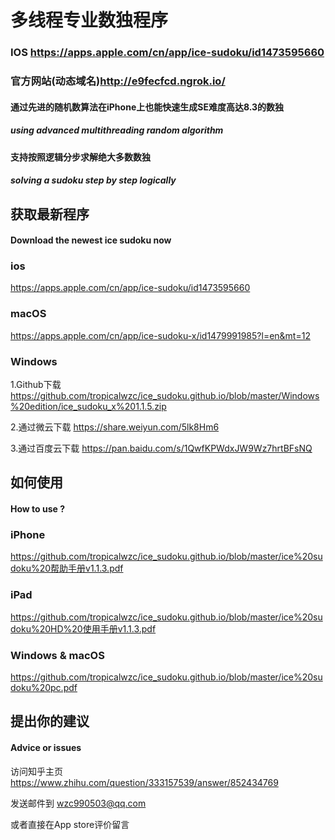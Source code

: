 # 多线程专业数独程序 
### IOS <https://apps.apple.com/cn/app/ice-sudoku/id1473595660>
### 官方网站(动态域名)<http://e9fecfcd.ngrok.io/>
#### 通过先进的随机数算法在iPhone上也能快速生成SE难度高达8.3的数独
##### using advanced multithreading random algorithm
#### 支持按照逻辑分步求解绝大多数数独
##### solving a sudoku step by step logically

## 获取最新程序 
#### Download the newest ice sudoku now
### ios 
 <https://apps.apple.com/cn/app/ice-sudoku/id1473595660>
### macOS
 <https://apps.apple.com/cn/app/ice-sudoku-x/id1479991985?l=en&mt=12>
### Windows
1.Github下载 <https://github.com/tropicalwzc/ice_sudoku.github.io/blob/master/Windows%20edition/ice_sudoku_x%201.1.5.zip>

2.通过微云下载 <https://share.weiyun.com/5lk8Hm6>

3.通过百度云下载 <https://pan.baidu.com/s/1QwfKPWdxJW9Wz7hrtBFsNQ>

## 如何使用 
#### How to use ?
### iPhone 
<https://github.com/tropicalwzc/ice_sudoku.github.io/blob/master/ice%20sudoku%20帮助手册v1.1.3.pdf>
### iPad 
<https://github.com/tropicalwzc/ice_sudoku.github.io/blob/master/ice%20sudoku%20HD%20使用手册v1.1.3.pdf>
### Windows & macOS
<https://github.com/tropicalwzc/ice_sudoku.github.io/blob/master/ice%20sudoku%20pc.pdf>


## 提出你的建议 
#### Advice or issues
访问知乎主页
<https://www.zhihu.com/question/333157539/answer/852434769>

发送邮件到
<wzc990503@qq.com>

或者直接在App store评价留言
